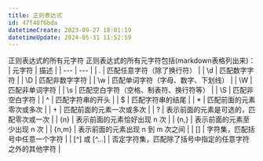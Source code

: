 ```yaml
---
title: 正则表达式
id: 47f40f6bda
datetimeCreate: 2023-09-27 18:01:19
datetimeUpdate: 2024-05-31 11:52:59
---
```



正则表达式的所有元字符
正则表达式的所有元字符包括(markdown表格列出来)：
| 元字符 | 描述 |
| --- | --- |
| . | 匹配任意字符（除了换行符） |
| \d | 匹配数字字符 |
| \D | 匹配非数字字符 |
| \w | 匹配单词字符（字母、数字、下划线） |
| \W | 匹配非单词字符 |
| \s | 匹配空白字符（空格、制表符、换行符等） |
| \S | 匹配非空白字符 |
| ^ | 匹配字符串的开头 |
| $ | 匹配字符串的结尾 |
| * | 匹配前面的元素零次或多次 |
| + | 匹配前面的元素一次或多次 |
| ? | 表示前面的元素是可选的，匹配零次或一次 |
| {n} | 表示前面的元素恰好出现 n 次 |
| {n,} | 表示前面的元素至少出现 n 次 |
| {n,m} | 表示前面的元素出现 n 到 m 次之间 |
| [] | 字符集，匹配括号中任意一个字符 |
| [^] 或 [^...] | 否定字符集，匹配除了括号中指定的任意字符之外的其他字符 |

